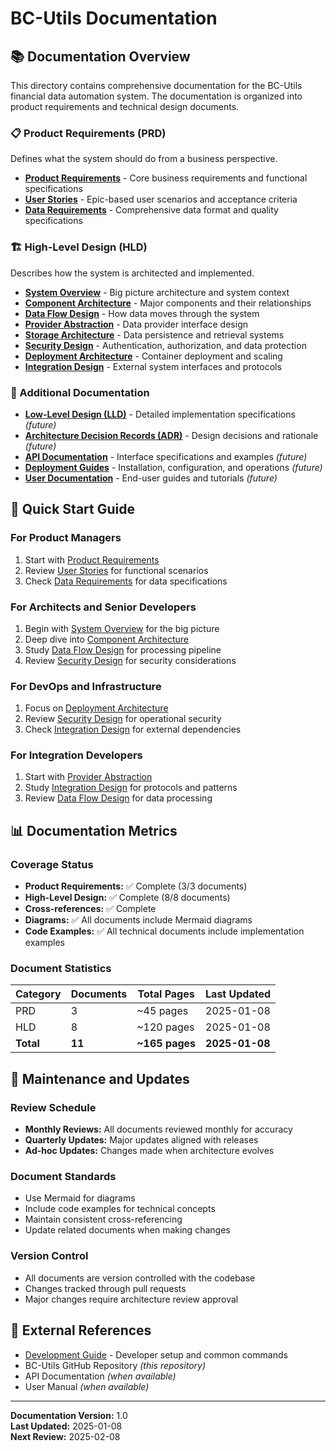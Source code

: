 # BC-Utils Documentation

## 📚 Documentation Overview

This directory contains comprehensive documentation for the BC-Utils financial data automation system. The documentation is organized into product requirements and technical design documents.

### 📋 Product Requirements (PRD)
Defines what the system should do from a business perspective.

- **[Product Requirements](requirements/prd/product-requirements.md)** - Core business requirements and functional specifications
- **[User Stories](requirements/prd/user-stories.md)** - Epic-based user scenarios and acceptance criteria
- **[Data Requirements](requirements/prd/data-requirements.md)** - Comprehensive data format and quality specifications

### 🏗️ High-Level Design (HLD)
Describes how the system is architected and implemented.

- **[System Overview](design/hld/01-system-overview.md)** - Big picture architecture and system context
- **[Component Architecture](design/hld/02-component-architecture.md)** - Major components and their relationships
- **[Data Flow Design](design/hld/03-data-flow-design.md)** - How data moves through the system
- **[Provider Abstraction](design/hld/04-provider-abstraction.md)** - Data provider interface design
- **[Storage Architecture](design/hld/05-storage-architecture.md)** - Data persistence and retrieval systems
- **[Security Design](design/hld/06-security-design.md)** - Authentication, authorization, and data protection
- **[Deployment Architecture](design/hld/07-deployment-architecture.md)** - Container deployment and scaling
- **[Integration Design](design/hld/08-integration-design.md)** - External system interfaces and protocols

### 🔧 Additional Documentation
- **[Low-Level Design (LLD)](design/lld/)** - Detailed implementation specifications *(future)*
- **[Architecture Decision Records (ADR)](design/adr/)** - Design decisions and rationale *(future)*
- **[API Documentation](api/)** - Interface specifications and examples *(future)*
- **[Deployment Guides](deployment/)** - Installation, configuration, and operations *(future)*
- **[User Documentation](user/)** - End-user guides and tutorials *(future)*

## 🎯 Quick Start Guide

### For Product Managers
1. Start with [Product Requirements](requirements/prd/product-requirements.md)
2. Review [User Stories](requirements/prd/user-stories.md) for functional scenarios
3. Check [Data Requirements](requirements/prd/data-requirements.md) for data specifications

### For Architects and Senior Developers
1. Begin with [System Overview](design/hld/01-system-overview.md) for the big picture
2. Deep dive into [Component Architecture](design/hld/02-component-architecture.md)
3. Study [Data Flow Design](design/hld/03-data-flow-design.md) for processing pipeline
4. Review [Security Design](design/hld/06-security-design.md) for security considerations

### For DevOps and Infrastructure
1. Focus on [Deployment Architecture](design/hld/07-deployment-architecture.md)
2. Review [Security Design](design/hld/06-security-design.md) for operational security
3. Check [Integration Design](design/hld/08-integration-design.md) for external dependencies

### For Integration Developers
1. Start with [Provider Abstraction](design/hld/04-provider-abstraction.md)
2. Study [Integration Design](design/hld/08-integration-design.md) for protocols and patterns
3. Review [Data Flow Design](design/hld/03-data-flow-design.md) for data processing

## 📊 Documentation Metrics

### Coverage Status
- **Product Requirements:** ✅ Complete (3/3 documents)
- **High-Level Design:** ✅ Complete (8/8 documents)
- **Cross-references:** ✅ Complete
- **Diagrams:** ✅ All documents include Mermaid diagrams
- **Code Examples:** ✅ All technical documents include implementation examples

### Document Statistics
| Category | Documents | Total Pages | Last Updated |
|----------|-----------|-------------|--------------|
| PRD | 3 | ~45 pages | 2025-01-08 |
| HLD | 8 | ~120 pages | 2025-01-08 |
| **Total** | **11** | **~165 pages** | **2025-01-08** |

## 🔄 Maintenance and Updates

### Review Schedule
- **Monthly Reviews:** All documents reviewed monthly for accuracy
- **Quarterly Updates:** Major updates aligned with releases
- **Ad-hoc Updates:** Changes made when architecture evolves

### Document Standards
- Use Mermaid for diagrams
- Include code examples for technical concepts
- Maintain consistent cross-referencing
- Update related documents when making changes

### Version Control
- All documents are version controlled with the codebase
- Changes tracked through pull requests
- Major changes require architecture review approval

## 🔗 External References

- [Development Guide](../CLAUDE.md) - Developer setup and common commands
- BC-Utils GitHub Repository *(this repository)*
- API Documentation *(when available)*
- User Manual *(when available)*

---

**Documentation Version:** 1.0  
**Last Updated:** 2025-01-08  
**Next Review:** 2025-02-08
